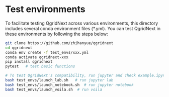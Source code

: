 # Test environments

To facilitate testing QgridNext across various environments, this directory includes several conda environment files (*.yml). You can test QgridNext in these environments by following the steps below:

```sh
git clone https://github.com/zhihanyue/qgridnext
cd qgridnext
conda env create -f test_envs/xxx.yml
conda activate qgridnext-xxx
pip install qgridnext
pytest   # test basic functions

# To test QgridNext's compatibility, run jupyter and check example.ipynb manually in your browser:
bash test_envs/launch_lab.sh   # run jupyter lab
bash test_envs/launch_notebook.sh  # run jupyter notebook
bash test_envs/launch_voila.sh  # run voila
```
